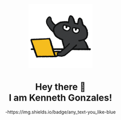 <!-- Updated README.md 🎉  -->
<div id="header" align="center">
  <img src="giphy.gif" height="200" width="auto">
  <h1>Hey there 👋
  <br>I am Kenneth Gonzales!
  </h1>
  -https://img.shields.io/badge/any_text-you_like-blue
</div>
